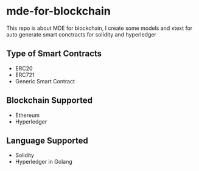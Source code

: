 # mde-for-blockchain

This repo is about MDE for blockchain, I create some models and xtext for auto generate smart conctracts for solidity and hyperledger

## Type of Smart Contracts

- ERC20
- ERC721
- Generic Smart Contract

## Blockchain Supported

- Ethereum
- Hyperledger

## Language Supported

- Solidity
- Hyperledger in Golang
